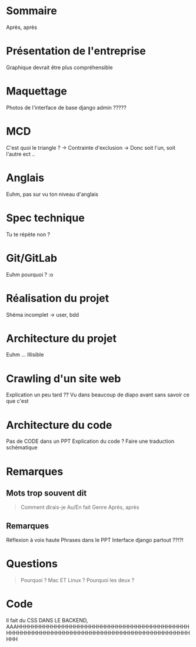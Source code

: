 # Sommaire

Après, après

# Présentation de l'entreprise

Graphique devrait être plus compréhensible

# Maquettage

Photos de l'interface de base django admin ?????

# MCD

C'est quoi le triangle ?
-> Contrainte d'exclusion
-> Donc soit l'un, soit l'autre ect ..

# Anglais

Euhm, pas sur vu ton niveau d'anglais

# Spec technique

Tu te répète non ?

# Git/GitLab

Euhm pourquoi ? :o

# Réalisation du projet

Shéma incomplet -> user, bdd

# Architecture du projet

Euhm ... Illisible

# Crawling d'un site web

Explication un peu tard ??
Vu dans beaucoup de diapo avant sans savoir ce que c'est

# Architecture du code

Pas de CODE dans un PPT
Explication du code ?
Faire une traduction schématique

# Remarques

## Mots trop souvent dit

> Comment dirais-je
> Au/En fait
> Genre
> Après, après

## Remarques

Réflexion à voix haute
Phrases dans le PPT
Interface django partout ??!?!

# Questions

> Pourquoi ?
> Mac ET Linux ? Pourquoi les deux ?

# Code

Il fait du CSS DANS LE BACKEND, AAAHHHHHHHHHHHHHHHHHHHHHHHHHHHHHHHHHHHHHHHHHHHHHHHHHHHHHHHHHHHHHHHHHHHHHHHHHHHHHHHHHHHHHHHHHHHHHHHH
